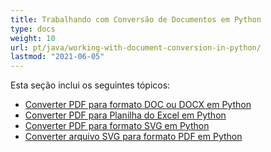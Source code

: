 ```yaml
---
title: Trabalhando com Conversão de Documentos em Python
type: docs
weight: 10
url: pt/java/working-with-document-conversion-in-python/
lastmod: "2021-06-05"
---
```


Esta seção inclui os seguintes tópicos:

- [Converter PDF para formato DOC ou DOCX em Python](/pdf/java/convert-pdf-to-doc-or-docx-format-in-python/)
- [Converter PDF para Planilha do Excel em Python](/pdf/java/convert-pdf-to-excel-workbook-in-python/)
- [Converter PDF para formato SVG em Python](/pdf/java/convert-pdf-to-svg-format-in-python/)
- [Converter arquivo SVG para formato PDF em Python](/pdf/java/convert-svg-file-to-pdf-format-in-python/)